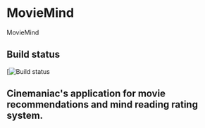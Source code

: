 # MovieMind
MovieMind

## Build status

[![Build status]()

## Cinemaniac's application for movie recommendations and mind reading rating system.



